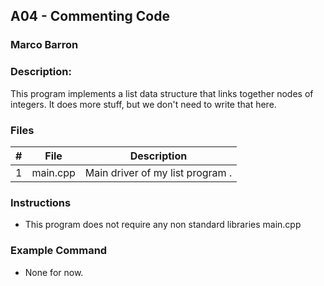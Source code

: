 
## A04 - Commenting Code
### Marco Barron 
### Description:

This program implements a list data structure that links together nodes of integers. It does more stuff, but we don't need to write that here.

### Files

|   #   | File     | Description                      |
| :---: | -------- | -------------------------------- |
|   1   | main.cpp | Main driver of my list program . |

### Instructions

- This program does not require any non standard libraries
main.cpp
### Example Command

- None for now.

